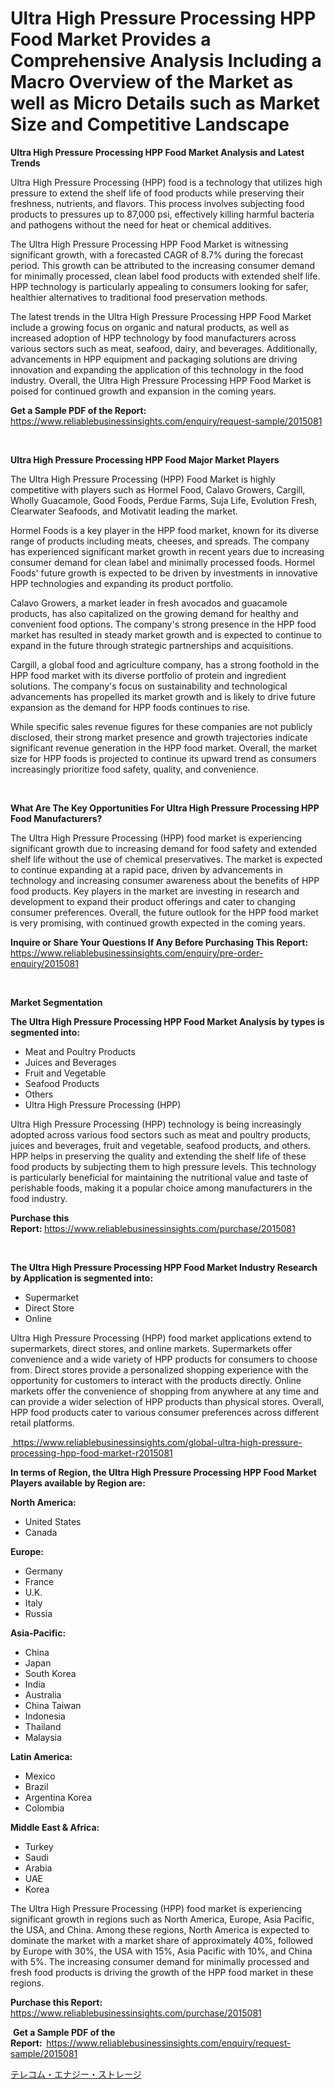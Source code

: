 <p><h1>Ultra High Pressure Processing HPP Food Market Provides a Comprehensive Analysis Including a Macro Overview of the Market as well as Micro Details such as Market Size and Competitive Landscape</h1></p><p><strong>Ultra High Pressure Processing HPP Food Market Analysis and Latest Trends</strong></p>
<p><p>Ultra High Pressure Processing (HPP) food is a technology that utilizes high pressure to extend the shelf life of food products while preserving their freshness, nutrients, and flavors. This process involves subjecting food products to pressures up to 87,000 psi, effectively killing harmful bacteria and pathogens without the need for heat or chemical additives.</p><p>The Ultra High Pressure Processing HPP Food Market is witnessing significant growth, with a forecasted CAGR of 8.7% during the forecast period. This growth can be attributed to the increasing consumer demand for minimally processed, clean label food products with extended shelf life. HPP technology is particularly appealing to consumers looking for safer, healthier alternatives to traditional food preservation methods.</p><p>The latest trends in the Ultra High Pressure Processing HPP Food Market include a growing focus on organic and natural products, as well as increased adoption of HPP technology by food manufacturers across various sectors such as meat, seafood, dairy, and beverages. Additionally, advancements in HPP equipment and packaging solutions are driving innovation and expanding the application of this technology in the food industry. Overall, the Ultra High Pressure Processing HPP Food Market is poised for continued growth and expansion in the coming years.</p></p>
<p><strong>Get a Sample PDF of the Report:&nbsp;</strong> <a href="https://www.reliablebusinessinsights.com/enquiry/request-sample/2015081">https://www.reliablebusinessinsights.com/enquiry/request-sample/2015081</a></p>
<p>&nbsp;</p>
<p><strong>Ultra High Pressure Processing HPP Food Major Market Players</strong></p>
<p><p>The Ultra High Pressure Processing (HPP) Food Market is highly competitive with players such as Hormel Food, Calavo Growers, Cargill, Wholly Guacamole, Good Foods, Perdue Farms, Suja Life, Evolution Fresh, Clearwater Seafoods, and Motivatit leading the market.</p><p>Hormel Foods is a key player in the HPP food market, known for its diverse range of products including meats, cheeses, and spreads. The company has experienced significant market growth in recent years due to increasing consumer demand for clean label and minimally processed foods. Hormel Foods' future growth is expected to be driven by investments in innovative HPP technologies and expanding its product portfolio.</p><p>Calavo Growers, a market leader in fresh avocados and guacamole products, has also capitalized on the growing demand for healthy and convenient food options. The company's strong presence in the HPP food market has resulted in steady market growth and is expected to continue to expand in the future through strategic partnerships and acquisitions.</p><p>Cargill, a global food and agriculture company, has a strong foothold in the HPP food market with its diverse portfolio of protein and ingredient solutions. The company's focus on sustainability and technological advancements has propelled its market growth and is likely to drive future expansion as the demand for HPP foods continues to rise.</p><p>While specific sales revenue figures for these companies are not publicly disclosed, their strong market presence and growth trajectories indicate significant revenue generation in the HPP food market. Overall, the market size for HPP foods is projected to continue its upward trend as consumers increasingly prioritize food safety, quality, and convenience.</p></p>
<p>&nbsp;</p>
<p><strong>What Are The Key Opportunities For Ultra High Pressure Processing HPP Food Manufacturers?</strong></p>
<p><p>The Ultra High Pressure Processing (HPP) food market is experiencing significant growth due to increasing demand for food safety and extended shelf life without the use of chemical preservatives. The market is expected to continue expanding at a rapid pace, driven by advancements in technology and increasing consumer awareness about the benefits of HPP food products. Key players in the market are investing in research and development to expand their product offerings and cater to changing consumer preferences. Overall, the future outlook for the HPP food market is very promising, with continued growth expected in the coming years.</p></p>
<p><strong>Inquire or Share Your Questions If Any Before Purchasing This Report:</strong> <a href="https://www.reliablebusinessinsights.com/enquiry/pre-order-enquiry/2015081">https://www.reliablebusinessinsights.com/enquiry/pre-order-enquiry/2015081</a></p>
<p>&nbsp;</p>
<p><strong>Market Segmentation</strong></p>
<p><strong>The Ultra High Pressure Processing HPP Food Market Analysis by types is segmented into:</strong></p>
<p><ul><li>Meat and Poultry Products</li><li>Juices and Beverages</li><li>Fruit and Vegetable</li><li>Seafood Products</li><li>Others</li><li>Ultra High Pressure Processing (HPP)</li></ul></p>
<p><p>Ultra High Pressure Processing (HPP) technology is being increasingly adopted across various food sectors such as meat and poultry products, juices and beverages, fruit and vegetable, seafood products, and others. HPP helps in preserving the quality and extending the shelf life of these food products by subjecting them to high pressure levels. This technology is particularly beneficial for maintaining the nutritional value and taste of perishable foods, making it a popular choice among manufacturers in the food industry.</p></p>
<p><strong>Purchase this Report:&nbsp;</strong><a href="https://www.reliablebusinessinsights.com/purchase/2015081">https://www.reliablebusinessinsights.com/purchase/2015081</a></p>
<p>&nbsp;</p>
<p><strong>The Ultra High Pressure Processing HPP Food Market Industry Research by Application is segmented into:</strong></p>
<p><ul><li>Supermarket</li><li>Direct Store</li><li>Online</li></ul></p>
<p><p>Ultra High Pressure Processing (HPP) food market applications extend to supermarkets, direct stores, and online markets. Supermarkets offer convenience and a wide variety of HPP products for consumers to choose from. Direct stores provide a personalized shopping experience with the opportunity for customers to interact with the products directly. Online markets offer the convenience of shopping from anywhere at any time and can provide a wider selection of HPP products than physical stores. Overall, HPP food products cater to various consumer preferences across different retail platforms.</p></p>
<p><a href="https://www.reliablebusinessinsights.com/global-ultra-high-pressure-processing-hpp-food-market-r2015081">&nbsp;https://www.reliablebusinessinsights.com/global-ultra-high-pressure-processing-hpp-food-market-r2015081</a></p>
<p><strong>In terms of Region, the Ultra High Pressure Processing HPP Food Market Players available by Region are:</strong></p>
<p>
    <p> <strong> North America: </strong>
        <ul>
            <li>United States</li>
            <li>Canada</li>
        </ul>
        </p> 
    <p> <strong> Europe: </strong>
        <ul>
            <li>Germany</li>
            <li>France</li>
            <li>U.K.</li>
            <li>Italy</li>
            <li>Russia</li>
        </ul>
        </p> 
    <p> <strong> Asia-Pacific: </strong>
        <ul>
            <li>China</li>
            <li>Japan</li>
            <li>South Korea</li>
            <li>India</li>
            <li>Australia</li>
            <li>China Taiwan</li>
            <li>Indonesia</li>
            <li>Thailand</li>
            <li>Malaysia</li>
        </ul>
        </p> 
    <p> <strong> Latin America: </strong>
        <ul>
            <li>Mexico</li>
            <li>Brazil</li>
            <li>Argentina Korea</li>
            <li>Colombia</li>
        </ul>
        </p> 
    <p> <strong> Middle East & Africa: </strong>
        <ul>
            <li>Turkey</li>
            <li>Saudi</li>
            <li>Arabia</li>
            <li>UAE</li>
            <li>Korea</li>
        </ul>
    </p>
    </p>
<p><p>The Ultra High Pressure Processing (HPP) food market is experiencing significant growth in regions such as North America, Europe, Asia Pacific, the USA, and China. Among these regions, North America is expected to dominate the market with a market share of approximately 40%, followed by Europe with 30%, the USA with 15%, Asia Pacific with 10%, and China with 5%. The increasing consumer demand for minimally processed and fresh food products is driving the growth of the HPP food market in these regions.</p></p>
<p><strong>Purchase this Report: </strong><a href="https://www.reliablebusinessinsights.com/purchase/2015081">https://www.reliablebusinessinsights.com/purchase/2015081</a></p>
<p>&nbsp;<strong>Get a Sample PDF of the Report:&nbsp;&nbsp;</strong><a href="https://www.reliablebusinessinsights.com/enquiry/request-sample/2015081">https://www.reliablebusinessinsights.com/enquiry/request-sample/2015081</a></p>
<p><strong></strong></p>
<p><p><a href="https://github.com/lababdou/Market-Research-Report-List-4/blob/main/8021456118204.md">テレコム・エナジー・ストレージ</a></p></p>
